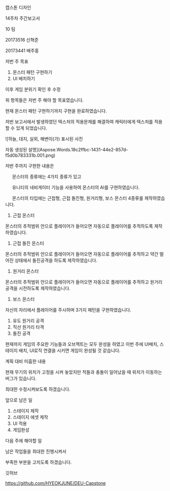 ﻿캡스톤 디자인

14주차 주간보고서







10 팀

20173516 신혁준

20173441 배주홍


저번 주 목표

1. 몬스터 패턴 구현하기
1. UI 배치하기

이후 게임 분위기 확인 후 수정

위 항목들은 저번 주 해야 할 목표였습니다.

현재 몬스터 패턴 구현하기까지 구현을 완료하였습니다.

저번 보고서에서 발생하였던 텍스처의 적용문제를 해결하여 캐릭터에게 텍스처를 적용할 수 있게 되었습니다.

![하늘, 대지, 실외, 해변이(가) 표시된 사진

자동 생성된 설명](Aspose.Words.18c2ffbc-1431-44e2-857d-f5d0b783331b.001.png)

저번 주까지 구현한 내용은 

`	`몬스터의 종류에는 4가지 종류가 있고

`	`유니티의 네비게이터 기능을 사용하여 몬스터의 AI를 구현하였습니다.

`	`몬스터의 타입에는 근접형, 근접 돌진형, 원거리형, 보스 몬스터 4종류를 제작하였습니다.

1) 근접 몬스터

몬스터의 추적범위 안으로 플레이어가 들어오면 자동으로 플레이어를 추적하도록 제작하였습니다.

1) 근접 돌진 몬스터

몬스터의 추적범위 안으로 플레이어가 들어오면 자동으로 플레이어를 추적하고 약간 떨어진 상태에서 돌진공격을 하도록 제작하였습니다.

1) 원거리 몬스터

몬스터의 추적범위 안으로 플레이어가 들어오면 자동으로 플레이어를 추적하고 원거리 공격을 시전하도록 제작하였습니다.

1) 보스 몬스터

자신의 자리에서 플레이어를 주시하며 3가지 패턴을 구현하였습니다.

1. 유도 원거리 공격
1. 직선 원거리 타격
1. 돌진 공격

현재까지 게임의 주요한 기능들과 오브젝트는 모두 완성을 하였고 이번 주에 UI배치, 스테이지 배치, UI로직 연결을 시키면 게임이 완성될 것 같습니다.


계획 대비 미흡한 내용

현재 무기의 위치가 고정을 시켜 놓았지만 적들과 충돌이 일어났을 때 위치가 이동하는 버그가 있습니다.

최대한 수정시켜보도록 하겠습니다.

앞으로 남은 일

1. 스테이지 제작
1. 스테이지 에셋 제작
1. UI 적용
1. 게임완성

다음 주에 해야할 일

남은 작업들을 최대한 진행시켜서

부족한 부분을 고치도록 하겠습니다.

깃허브

https://github.com/HYEOKJUNE/DEU-Capstone
